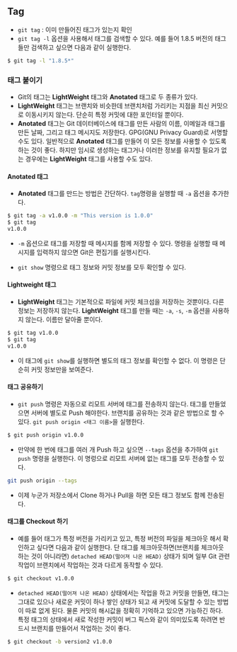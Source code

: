 ## Tag

- `git tag` : 이미 만들어진 태그가 있는지 확인
- `git tag -l` 옵션을 사용해서 태그를 검색할 수 있다. 예를 들어 1.8.5 버전의 태그들만 검색하고 싶으면 다음과 같이 실행한다.
~~~bash
$ git tag -l "1.8.5*"
~~~

### 태그 붙이기
- Git의 태그는 **LightWeight** 태그와 **Anotated** 태그로 두 종류가 있다.
- **LightWeight** 태그는 브랜치와 비슷한데 브랜치처럼 가리키는 지점을 최신 커밋으로 이동시키지 않는다. 단순히 특정 커밋에 대한 포인터일 뿐이다.
- **Anotated** 태그는 Git 데이터베이스에 태그를 만든 사람의 이름, 이메일과 태그를 만든 날짜, 그리고 태그 메시지도 저장한다. GPG(GNU Privacy Guard)로 서명할 수도 있다. 일반적으로 **Anotated** 태그를 만들어 이 모든 정보를 사용할 수 있도록 하는 것이 좋다. 하지만 임시로 생성하는 태그거나 이러한 정보를 유지할 필요가 없는 경우에는 **LightWeight** 태그를 사용할 수도 있다.

#### Anotated 태그
- **Anotated** 태그를 만드는 방법은 간단하다. `tag`명령을 실행할 때 `-a` 옵션을 추가한다.

~~~bash
$ git tag -a v1.0.0 -m "This version is 1.0.0"
$ git tag
v1.0.0
~~~
- `-m` 옵션으로 태그를 저장할 때 메시지를 함께 저장할 수 있다. 명령을 실행할 때 메시지를 입력하지 않으면 Git은 편집기를 실행시킨다.

- `git show` 명령으로 태그 정보와 커밋 정보를 모두 확인할 수 있다.

#### Lightweight 태그
- **LightWeight** 태그는 기본적으로 파일에 커밋 체크섬을 저장하는 것뿐이다. 다른 정보는 저장하지 않는다. **LightWeight** 태그를 만들 때는 `-a`, `-s`, `-m` 옵션을 사용하지 않는다. 이름만 달아줄 뿐이다.

~~~bash
$ git tag v1.0.0
$ git tag
v1.0.0
~~~
- 이 태그에 `git show`를 실행하면 별도의 태그 정보를 확인할 수 없다. 이 명령은 단순히 커밋 정보만을 보여준다.

#### 태그 공유하기
- `git push` 명령은 자동으로 리모트 서버에 태그를 전송하지 않는다. 태그를 만들었으면 서버에 별도로 Push 해야한다. 브랜치를 공유하는 것과 같은 방법으로 할 수 있다. `git push origin <태그 이름>`을 실행한다.

~~~bash
$ git push origin v1.0.0
~~~

- 만약에 한 번에 태그를 여러 개 Push 하고 싶으면 `--tags` 옵션을 추가하여 `git push` 명령을 실행한다. 이 명렁으로 리모트 서버에 없는 태그를 모두 전송할 수 있다.

~~~bash
git push origin --tags
~~~
- 이제 누군가 저장소에서 Clone 하거나 Pull을 하면 모든 태그 정보도 함께 전송된다.

#### 태그를 Checkout 하기
- 예를 들어 태그가 특정 버전을 가리키고 있고, 특정 버전의 파일을 체크아웃 해서 확인하고 싶다면 다음과 같이 실행한다. 단 태그를 체크아웃하면(브랜치를 체크아웃 하는 것이 아니라면) `detached HEAD(떨어져 나온 HEAD)` 상태가 되며 일부 Git 관련 작업이 브랜치에서 작업하는 것과 다르게 동작할 수 있다.

~~~bash
$ git checkout v1.0.0
~~~
- `detached HEAD(떨어져 나온 HEAD)` 상태에서는 작업을 하고 커밋을 만들면, 태그는 그대로 있으나 새로운 커밋이 하나 쌓인 상태가 되고 새 커밋에 도달할 수 있는 방법이 따로 없게 된다. 물론 커밋의 해시값을 정확히 기억하고 있으면 가능하긴 하다. 특정 태그의 상태에서 새로 작성한 커밋이 버그 픽스와 같이 의미있도록 하려면 반드시 브랜치를 만들어서 작업하는 것이 좋다.

~~~bash
$ git checkout -b version2 v1.0.0
~~~